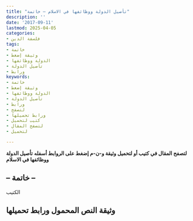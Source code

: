 ```yaml
---
title: "تأصيل الدولة ووظائفها في الاسلام – خاتمة"
description: ''
date: '2017-09-11'
lastmod: 2025-04-05
categories:
- فلسفة الدين
tags:
- خاتمة
- وثيقة إضغط
- الدولة ووظائفها
- تأصيل الدولة
- ورابط
keywords:
- خاتمة
- وثيقة إضغط
- الدولة ووظائفها
- تأصيل الدولة
- ورابط
- لتصفح
- ورابط تحميلها
- كتيب لتحميل
- لتصفح المقال
- لتحميل

---
```

**لتصفح المقال في كتيب أو لتحميل وثيقة و-ن-م إضغط على الروابط أسفله** **تأصيل الدولة ووظائفها في الاسلام**

## **– خاتمة –**

الكتيب

## وثيقة النص المحمول ورابط تحميلها

###
